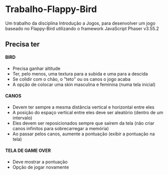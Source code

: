 # Trabalho-Flappy-Bird


Um trabalho da disciplina Introdução a Jogos, para desenvolver um jogo baseado no Flappy-Bird utilizando o framework JavaScript Phaser v3.55.2



## Precisa ter

#### BIRD
  - Precisa ganhar altitude
  - Ter, pelo menos, uma textura para a subida e uma para a descida
  - Se colidir com o chão, o "teto" ou os canos o jogo acaba
  - A opção de colocar uma skin masculina e feminina (numa tela inicial)

#### CANOS
  - Devem ter sempre a mesma distância vertical e horizontal entre eles
  - A posição do espaço vertical entre eles deve ser aleatório (dentro de um intervalo)
  - Eles devem ser reposicionados sempre que saírem da tela (não criar canos infinitos para sobrecarregar a memória)
  - Ao passar pelos canos, aumente a pontuação (exibir a pontuação na tela)

#### TELA DE GAME OVER
  - Deve mostrar a pontuação
  - Opção de jogar novamente
